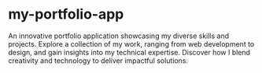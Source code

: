 # my-portfolio-app
An innovative portfolio application showcasing my diverse skills and projects. Explore a collection of my work, ranging from web development to design, and gain insights into my technical expertise. Discover how I blend creativity and technology to deliver impactful solutions.
